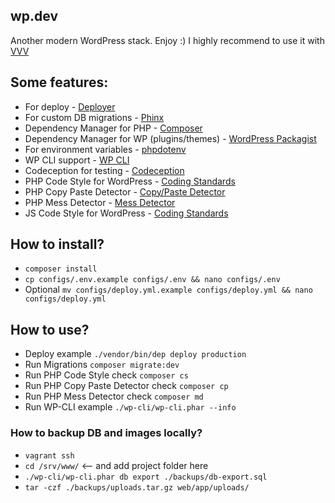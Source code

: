 ## wp.dev
Another modern WordPress stack. Enjoy :)
I highly recommend to use it with [VVV](https://github.com/Varying-Vagrant-Vagrants/VVV)

## Some features:

* For deploy - [Deployer](http://deployer.org/)
* For custom DB migrations - [Phinx](https://phinx.org/)
* Dependency Manager for PHP - [Composer](https://getcomposer.org/)
* Dependency Manager for WP (plugins/themes) - [WordPress Packagist](https://wpackagist.org/)
* For environment variables - [phpdotenv](https://github.com/vlucas/phpdotenv)
* WP CLI support - [WP CLI](http://wp-cli.org/)
* Codeception for testing - [Codeception](http://codeception.com/)
* PHP Code Style for WordPress - [Coding Standards](https://make.wordpress.org/core/handbook/best-practices/coding-standards/php/)
* PHP Copy Paste Detector - [Copy/Paste Detector](https://github.com/sebastianbergmann/phpcpd)
* PHP Mess Detector - [Mess Detector](https://phpmd.org/)
* JS Code Style for WordPress - [Coding Standards](https://make.wordpress.org/core/handbook/best-practices/coding-standards/javascript/)

## How to install?

* ```composer install```
* ```cp configs/.env.example configs/.env && nano configs/.env```
* Optional ```mv configs/deploy.yml.example configs/deploy.yml && nano configs/deploy.yml```

## How to use?

* Deploy example ```./vendor/bin/dep deploy production```
* Run Migrations ```composer migrate:dev```
* Run PHP Code Style check ```composer cs```
* Run PHP Copy Paste Detector check ```composer cp```
* Run PHP Mess Detector check ```composer md```
* Run WP-CLI example ```./wp-cli/wp-cli.phar --info```

### How to backup DB and images locally?

* ```vagrant ssh```
* ```cd /srv/www/``` <-- and add project folder here
* ```./wp-cli/wp-cli.phar db export ./backups/db-export.sql```
* ```tar -czf ./backups/uploads.tar.gz web/app/uploads/```
